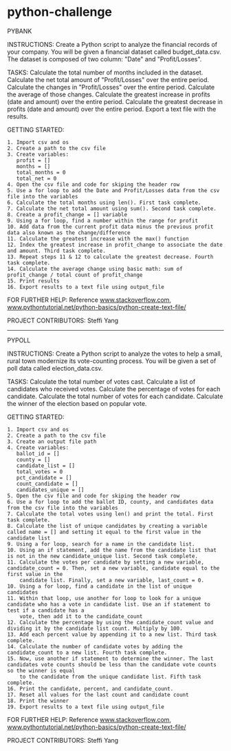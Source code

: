 # python-challenge

PYBANK 

  INSTRUCTIONS: Create a Python script to analyze the financial records of your company. You will be given a financial dataset called budget_data.csv. The dataset is
  composed of two column: "Date" and "Profit/Losses".
  
  TASKS: Calculate the total number of months included in the dataset. Calculate the net total amount of "Profit/Losses" over the entire period. Calculate the changes 
  in "Profit/Losses" over the entire period. Calculate the average of those changes. Calculate the greatest increase in profits (date and amount) over the entire 
  period. Calculate the greatest decrease in profits (date and amount) over the entire period. Export a text file with the results.

  GETTING STARTED: 
  
    1. Import csv and os
    2. Create a path to the csv file
    3. Create variables:
       profit = []
       months = []
       total_months = 0
       total_net = 0
    4. Open the csv file and code for skiping the header row
    5. Use a for loop to add the Date and Profit/Losses data from the csv file into the variables
    6. Calculate the total months using len(). First task complete.
    7. Calculate the net total amount using sum(). Second task complete.
    8. Create a profit_change = [] variable
    9. Using a for loop, find a number within the range for profit
    10. Add data from the current profit data minus the previous profit data also known as the change/difference
    11. Calculate the greatest increase with the max() function
    12. Index the greatest increase in profit_change to associate the date and amount. Third task complete.
    13. Repeat steps 11 & 12 to calculate the greatest decrease. Fourth task complete.
    14. Calculate the average change using basic math: sum of profit_change / total count of profit_change
    15. Print results
    16. Export results to a text file using output_file
  
  FOR FURTHER HELP: Reference www.stackoverflow.com, www.pythontutorial.net/python-basics/python-create-text-file/
  
  PROJECT CONTRIBUTORS: Steffi Yang
  
 
  ______________________________________________________________________________________________________________________________________________________
  

PYPOLL 

  INSTRUCTIONS: Create a Python script to analyze the votes to help a small, rural town modernize its vote-counting process. You will be given a set of poll data 
  called election_data.csv.
  
  TASKS: Calculate the total number of votes cast. Calculate a list of candidates who received votes. Calculate the percentage of votes for each candidate. 
  Calculate the total number of votes for each candidate. Calculate the winner of the election based on popular vote.

  GETTING STARTED: 
  
    1. Import csv and os
    2. Create a path to the csv file
    3. Create an output file path 
    4. Create variables:
       ballot_id = []
       county = []
       candidate_list = []
       total_votes = 0
       pct_candidate = []
       count_candidate = []
       candidates_unique = []
    5. Open the csv file and code for skiping the header row
    6. Use a for loop to add the ballot ID, county, and candidates data from the csv file into the variables
    7. Calculate the total votes using len() and print the total. First task complete.
    8. Calculate the list of unique candidates by creating a variable called name = [] and setting it equal to the first value in the candidate list
    9. Using a for loop, search for a name in the candidate list. 
    10. Using an if statement, add the name from the candidate list that is not in the new candidate_unique list. Second task complete.
    11. Calculate the votes per candidate by setting a new variable, candidate_count = 0. Then, set a new variable, candidate equal to the first value in the 
        candidate list. Finally, set a new variable, last_count = 0.
    10. Using a for loop, find a candidate in the list of unique candidates
    11. Within that loop, use another for loop to look for a unique candidate who has a vote in candidate list. Use an if statement to test if a candidate has a 
        vote, then add it to the candidate_count
    12. Calculate the percentage by using the candidate_count value and dividing it by the candidate list count. Multiply by 100.
    13. Add each percent value by appending it to a new list. Third task complete.
    14. Calculate the number of candidate votes by adding the candidate_count to a new list. Fourth task complete.
    15. Now, use another if statement to determine the winner. The last candidates vote counts should be less than the candidate vote counts so the winner is equal 
        to the candidate from the unique candidate list. Fifth task complete.
    16. Print the candidate, percent, and candidate_count.
    17. Reset all values for the last count and candidate count
    18. Print the winner
    19. Export results to a text file using output_file
  
  FOR FURTHER HELP: Reference www.stackoverflow.com, www.pythontutorial.net/python-basics/python-create-text-file/
  
  PROJECT CONTRIBUTORS: Steffi Yang

